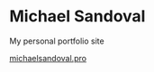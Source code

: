 # Michael Sandoval
My personal portfolio site

[michaelsandoval.pro](http://michaelsandoval.pro)




